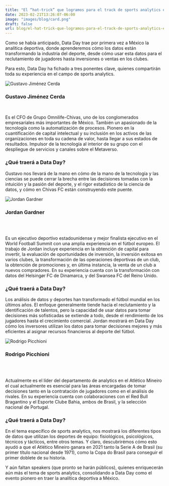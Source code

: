 ```yaml
---
title: "El “hat-trick” que logramos para el track de sports analytics en Data Day México 2023"
date: 2023-02-21T13:26:07-06:00
image: "images/blog/card.png" 
draft: false
url: blog/el-hat-trick-que-logramos-para-el-track-de-sports-analytics-en-data-day-mexico-2023
---
```


Como se había anticipado, Data Day trae por primera vez a México la analítica deportiva, donde aprenderemos cómo los datos están transformando la industria del deporte, desde cómo usar esta datos para el reclutamiento de jugadores hasta inversiones o ventas en los clubes.

Para esto, Data Day ha fichado a tres ponentes clave, quienes compartirán toda su experiencia en el campo de sports analytics.


<img src="/dataday/images/blog/speakers/gustavo-jimenez-cerda.webp" class="img-fluid mx-auto d-block" alt="Gustavo Jiménez Cerda">
<br>

<h3 class="text-center">Gustavo Jiménez Cerda</h3>


<br>

Es el CFO de Grupo Omnilife-Chivas, uno de los conglomerados empresariales más importantes de México. También un apasionado de la tecnología como la automatización de procesos. Pionero en la cuantificación de capital intelectual y su inclusión en los activos de las organizaciones en toda su cadena de valor, hasta llegar a sus estados de resultados. Impulsor de la tecnología al interior de su grupo con el despliegue de servicios y canales sobre el Metaverso.


### ¿Qué traerá a Data Day?

Gustavo nos llevará de la mano en cómo de la mano de la tecnología y las ciencias se puede cerrar la brecha entre las decisiones tomadas con la intuición y la pasión del deporte, y el rigor estadístico de la ciencia de datos, y cómo en Chivas FC están construyendo este puente.


<img src="/dataday/images/blog/speakers/jordan-gardner.jpg" class="img-fluid mx-auto d-block" alt="Jordan Gardner">
<br>


<h3 class="text-center">Jordan Gardner</h3>



<br><br>

Es un ejecutivo deportivo estadounidense y mejor finalista ejecutivo en el World Football Summit con una amplia experiencia en el fútbol europeo. El trabajo de Jordan incluye experiencia en la obtención de capital para invertir, la evaluación de oportunidades de inversión, la inversión exitosa en varios clubes, la transformación de las operaciones deportivas de un club, la obtención de promociones y, en última instancia, la venta de un club a nuevos compradores. En su experiencia cuenta con la transformación con datos del Helsingør FC de Dinamarca, y del Swansea FC del Reino Unido.


### ¿Qué traerá a Data Day?

Los análisis de datos y deportes han transformado el fútbol mundial en los últimos años. El enfoque generalmente tiende hacia el reclutamiento y la identificación de talentos, pero la capacidad de usar datos para tomar decisiones más sofisticadas se extiende a todo, desde el rendimiento de los jugadores hasta el crecimiento comercial. Jordan mostrará en Data Day cómo los inversores utilizan los datos para tomar decisiones mejores y más eficientes al asignar recursos financieros al deporte del fútbol.


<img src="/dataday/images/blog/speakers/rodrigo-piccioni.png" class="img-fluid mx-auto d-block" alt="Rodrigo Picchioni">

<br>

<h3 class="text-center">Rodrigo Picchioni</h3>


<br><br>

Actualmente es el líder del departamento de analytics en el Atlético Mineiro el cual actualmente es esencial para las áreas encargadas de tomar decisiones tanto en la contratación de jugadores como en el análisis de rivales. En su experiencia cuenta con colaboraciones con el Red Bull Bragantino y el Esporte Clube Bahia, ambos de Brasil, y la selección nacional de Portugal.


### ¿Qué traerá a Data Day?

En el tema específico de sports analytics, nos mostrará los diferentes tipos de datos que utilizan los deportes de equipo: fisiológicos, psicológicos, técnicos y tácticos, entre otros temas. Y claro, descubrirémos cómo esto ayudó a que el Atlético Mineiro ganara en 2021 tanto la Serie A de Brasil (su primer título nacional desde 1971), como la Copa do Brasil para conseguir el primer doblete de su historia.

Y aún faltan speakers (que pronto se harán públicos), quienes enriquecerán aún más el tema de sports analytics, consolidando a Data Day como el evento pionero en traer la analítica deportiva a México.

